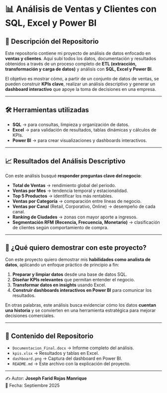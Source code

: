 # 📊 Análisis de Ventas y Clientes con SQL, Excel y Power BI

## 📌 Descripción del Repositorio
Este repositorio contiene mi proyecto de análisis de datos enfocado en **ventas y clientes**. Aquí subí todos los datos, documentación y resultados obtenidos a través de un proceso completo de **ETL (extracción, transformación y carga de datos)** y análisis con **SQL, Excel y Power BI**.

El objetivo es mostrar cómo, a partir de un conjunto de datos de ventas, se pueden construir **KPIs clave**, realizar un análisis descriptivo y generar un **dashboard interactivo** que apoye la toma de decisiones en una empresa.

---

## 🛠️ Herramientas utilizadas
- **SQL** → para consultas, limpieza y organización de datos.  
- **Excel** → para validación de resultados, tablas dinámicas y cálculos de KPIs.  
- **Power BI** → para crear visualizaciones y dashboards interactivos.  

---

## 📈 Resultados del Análisis Descriptivo
Con este análisis busqué **responder preguntas clave del negocio**:

- **Total de Ventas** → rendimiento global del periodo.  
- **Ventas por Mes** → tendencia temporal y estacionalidad.  
- **Top 5 Productos** → identificar los más rentables.  
- **Ventas por Categoría** → comparación entre líneas de negocio.  
- **Ventas por Canal** (Retail, Corporativo, Online) → desempeño de cada canal.  
- **Ranking de Ciudades** → zonas con mayor aporte a ingresos.  
- **Segmentación RFM (Recencia, Frecuencia, Monetario)** → clasificación de clientes según comportamiento de compra.  

---

## 🎯 ¿Qué quiero demostrar con este proyecto?
Con este proyecto quiero demostrar mis **habilidades como analista de datos**, aplicando un enfoque práctico de principio a fin:  

1. **Preparar y limpiar datos** desde una base de datos SQL.  
2. **Diseñar KPIs relevantes** que permitan entender el negocio.  
3. **Transformar datos en insights** usando Excel.  
4. **Construir dashboards interactivos en Power BI** para comunicar los resultados.  

En otras palabras, este análisis busca evidenciar cómo los datos **cuentan una historia** y se convierten en una herramienta estratégica para mejorar decisiones comerciales.  

---

## 📂 Contenido del Repositorio
- `Documentacion_Final.docx` → Informe completo del análisis.  
- `kpis.xlsx` → Resultados y tablas en Excel.  
- `dashboard.png` → Captura del dashboard en Power BI.  
- `README.md` → Este archivo con la explicación del proyecto.  

---

✍️ Autor: **Joseph Farid Rojas Manrique**  
📅 Fecha: Septiembre 2025
